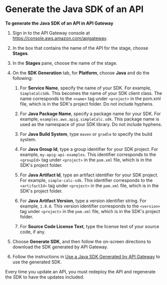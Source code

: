 # Generate the Java SDK of an API<a name="generate-java-sdk-of-an-api"></a>

**To generate the Java SDK of an API in API Gateway**

1. Sign in to the API Gateway console at [https://console\.aws\.amazon\.com/apigateway](https://console.aws.amazon.com/apigateway)\.

1. In the box that contains the name of the API for the stage, choose **Stages**\. 

1. In the **Stages** pane, choose the name of the stage\.

1. On the **SDK Generation** tab, for **Platform**, choose **Java** and do the following:

   1.  For **Service Name**, specify the name of your SDK\. For example, `SimpleCalcSdk`\. This becomes the name of your SDK client class\. The name corresponds to the `<name>` tag under `<project>` in the pom\.xml file, which is in the SDK's project folder\. Do not include hyphens\.

   1.  For **Java Package Name**, specify a package name for your SDK\. For example, `examples.aws.apig.simpleCalc.sdk`\. This package name is used as the namespace of your SDK library\. Do not include hyphens\.

   1.  For **Java Build System**, type `maven` or `gradle` to specify the build system\.

   1.  For **Java Group Id**, type a group identifier for your SDK project\. For example, `my-apig-api-examples`\. This identifier corresponds to the `<groupId>` tag under `<project>` in the `pom.xml` file, which is in the SDK's project folder\.

   1.  For **Java Artifact Id**, type an artifact identifier for your SDK project\. For example, `simple-calc-sdk`\. This identifier corresponds to the `<artifactId>` tag under `<project>` in the `pom.xml` file, which is in the SDK's project folder\.

   1.  For **Java Artifact Version**, type a version identifier string\. For example, `1.0.0`\. This version identifier corresponds to the `<version>` tag under `<project>` in the `pom.xml` file, which is in the SDK's project folder\.

   1. For **Source Code License Text**, type the license text of your source code, if any\.

1. Choose **Generate SDK**, and then follow the on\-screen directions to download the SDK generated by API Gateway\.

1. Follow the instructions in [Use a Java SDK Generated by API Gateway](how-to-call-apigateway-generated-java-sdk.md) to use the generated SDK\.

 Every time you update an API, you must redeploy the API and regenerate the SDK to have the updates included\. 